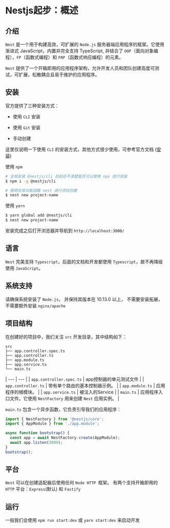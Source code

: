 # Nestjs起步：概述

## 介绍

`Nest` 是一个用于构建高效，可扩展的 `Node.js` 服务器端应用程序的框架。它使用渐进式 JavaScript，内置并完全支持 TypeScript, 并结合了 `OOP`（面向对象编程），`FP`（函数式编程）和 `FRP`（函数式响应编程）的元素。

`Nest` 提供了一个开箱即用的应用程序架构，允许开发人员和团队创建高度可测试，可扩展，松散耦合且易于维护的应用程序。

## 安装

官方提供了三种安装方式：

- 使用 `CLI` 安装

- 使用 `Git` 安装

- 手动创建

这里仅说明一下使用 `CLI` 的安装方式，其他方式很少使用，可参考官方文档 (<a href="https://docs.nestjs.cn/7/introduction?id=%e5%ae%89%e8%a3%85" target="_blank">安装</a>)

使用 `npm`

```bash
# 全局安装 @nestjs/cli 目前还不清楚是否可以使用 npx 进行安装
$ npm i -g @nestjs/cli

# 使用全局功能函数 nest 进行项目创建
$ nest new project-name
```

使用 `yarn`

```bash
$ yarn global add @nestjs/cli
$ nest new project-name
```

安装完成之后打开浏览器并导航到 `http://localhost:3000/`

## 语言

`Nest` 完美支持 `Typescript`，后面的文档和开发都使用 `Typescript`，故不再降级使用 `JavaScript`。

## 系统支持

请确保系统安装了 `Node.js`， 并保持其版本在 10.13.0 以上， 不需要安装拓展，不需要额外安装 `nginx/apache`

## 项目结构

在创建好的项目中，我们关注 `src` 开发目录，其中结构如下：

```
src
├── app.controller.spec.ts
├── app.controller.ts
├── app.module.ts
├── app.service.ts
└── main.ts
```

| --- | --- |
| `app.controller.spec.ts` | app控制器的单元测试文件 |
| `app.controller.ts` |	带有单个路由的基本控制器示例。 |
| `app.module.ts` |	应用程序的根模块。 |
| `app.service.ts` | 被注入的Service |
| `main.ts` |	应用程序入口文件。它使用 `NestFactory` 用来创建 `Nest` 应用实例。 |

`main.ts` 包含一个异步函数，它负责引导我们的应用程序：

```ts
import { NestFactory } from '@nestjs/core';
import { AppModule } from './app.module';

async function bootstrap() {
  const app = await NestFactory.create(AppModule);
  await app.listen(3000);
}
bootstrap();
```

## 平台

`Nest` 可以在创建适配器后使用任何 `Node HTTP `框架。 有两个支持开箱即用的 `HTTP` 平台：`Express`(默认) 和 `Fastify`

## 运行

一般我们会使用 `npm run start:dev` 或 `yarn start:dev` 来启动开发

